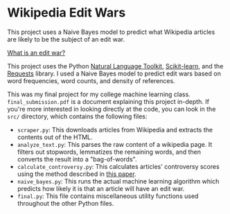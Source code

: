 # Wikipedia Edit Wars
This project uses a Naive Bayes model to predict what Wikipedia articles are likely to be the subject of an edit war.

[What is an edit war?](https://en.wikipedia.org/wiki/Wikipedia:Edit_warring)

This project uses the Python [Natural Language Toolkit](http://nltk.org), [Scikit-learn](http://scikit-learn.org), and the [Requests](http://docs.python-requests.org) library.
I used a Naive Bayes model to predict edit wars based on word frequencies, word counts, and density of references.

This was my final project for my college machine learning class.
`final_submission.pdf` is a document explaining this project in-depth.
If you're more interested in looking directly at the code, you can look in the
`src/` directory, which contains the following files:
 * `scraper.py`: This downloads articles from Wikipedia and extracts the contents out of the HTML.
 * `analyze_text.py`: This parses the raw content of a wikipedia page. It filters out stopwords, lemmatizes the remaining words, and then converts the result into a "bag-of-words".
 * `calculate_controversy.py`: This calculates articles' controversy scores using the method described in [this paper](https://arxiv.org/ftp/arxiv/papers/1305/1305.5566.pdf).
 * `naive_bayes.py`: This runs the actual machine learning algorithm which predicts how likely it is that an article will have an edit war.
 * `final.py`: This file contains miscellaneous utility functions used throughout the other Python files.
